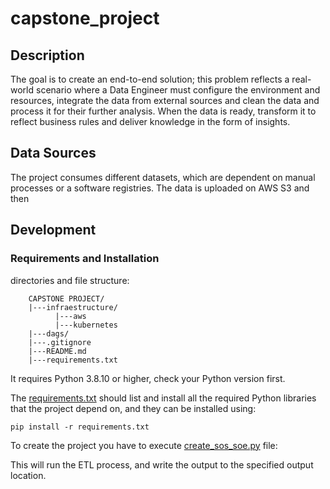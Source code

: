 # capstone_project

## Description

The goal is to create an end-to-end solution; this problem reflects a real-world
scenario where a Data Engineer must configure the environment and resources,
integrate the data from external sources and clean the data and process it for
their further analysis. When the data is ready, transform it to reflect business
rules and deliver knowledge in the form of insights.


## Data Sources

The project consumes different datasets, which are dependent on manual 
processes or a software registries. The data is uploaded on AWS S3 and then 


## Development


### Requirements and Installation

directories and file structure:
```
    CAPSTONE PROJECT/
    |---infraestructure/
          |---aws
          |---kubernetes
    |---dags/
    |---.gitignore
    |---README.md
    |---requirements.txt
```

It requires Python 3.8.10 or higher, check your Python version first.

The [requirements.txt](requirements.txt) should list and install all the required Python 
libraries that the project depend on, and they can be installed using:

`pip install -r requirements.txt`

To create the project you have to execute [create_sos_soe.py](create_sos_soe.py) file:



This will run the ETL process, and write the output to the specified output
location.
